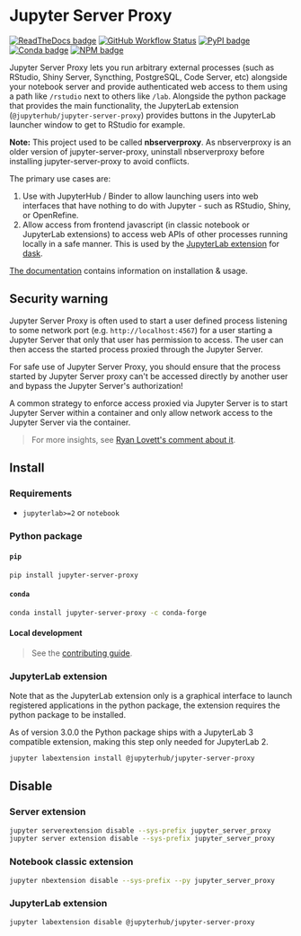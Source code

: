 # Jupyter Server Proxy

[![ReadTheDocs badge](https://img.shields.io/readthedocs/jupyter-server-proxy?logo=read-the-docs)](https://jupyter-server-proxy.readthedocs.io/)
[![GitHub Workflow Status](https://img.shields.io/github/actions/workflow/status/jupyterhub/jupyter-server-proxy/test.yaml?logo=github&branch=main)](https://github.com/jupyterhub/jupyter-server-proxy/actions)
[![PyPI badge](https://img.shields.io/pypi/v/jupyter-server-proxy.svg?logo=pypi)](https://pypi.python.org/pypi/jupyter-server-proxy)
[![Conda badge](https://img.shields.io/conda/vn/conda-forge/jupyter-server-proxy?logo=conda-forge)](https://anaconda.org/conda-forge/jupyter-server-proxy)
[![NPM badge](https://img.shields.io/npm/v/@jupyterhub/jupyter-server-proxy.svg?logo=npm)](https://www.npmjs.com/package/@jupyterhub/jupyter-server-proxy)

Jupyter Server Proxy lets you run arbitrary external processes (such as
RStudio, Shiny Server, Syncthing, PostgreSQL, Code Server, etc)
alongside your notebook server and provide authenticated web access to
them using a path like `/rstudio` next to others like `/lab`. Alongside
the python package that provides the main functionality, the JupyterLab
extension (`@jupyterhub/jupyter-server-proxy`) provides buttons in the
JupyterLab launcher window to get to RStudio for example.

**Note:** This project used to be called **nbserverproxy**. As
nbserverproxy is an older version of jupyter-server-proxy, uninstall
nbserverproxy before installing jupyter-server-proxy to avoid conflicts.

The primary use cases are:

1.  Use with JupyterHub / Binder to allow launching users into web
    interfaces that have nothing to do with Jupyter - such as RStudio,
    Shiny, or OpenRefine.
2.  Allow access from frontend javascript (in classic notebook or
    JupyterLab extensions) to access web APIs of other processes running
    locally in a safe manner. This is used by the [JupyterLab
    extension](https://github.com/dask/dask-labextension) for
    [dask](https://www.dask.org/).

[The documentation](https://jupyter-server-proxy.readthedocs.io/)
contains information on installation & usage.

## Security warning

Jupyter Server Proxy is often used to start a user defined process listening to
some network port (e.g. `http://localhost:4567`) for a user starting a Jupyter Server
that only that user has permission to access. The user can then access the
started process proxied through the Jupyter Server.

For safe use of Jupyter Server Proxy, you should ensure that the process started
by Jupyter Server proxy can't be accessed directly by another user and bypass
the Jupyter Server's authorization!

A common strategy to enforce access proxied via Jupyter Server is to start
Jupyter Server within a container and only allow network access to the Jupyter
Server via the container.

> For more insights, see [Ryan Lovett's comment about
it](https://github.com/jupyterhub/jupyter-server-proxy/pull/359#issuecomment-1350118197).

## Install

### Requirements

* `jupyterlab>=2` or `notebook`

### Python package

#### `pip`

```bash
pip install jupyter-server-proxy
```

#### `conda`

```bash
conda install jupyter-server-proxy -c conda-forge
```

#### Local development

> See the [contributing guide](https://github.com/jupyterhub/jupyter-server-proxy/blob/main/CONTRIBUTING.md).

### JupyterLab extension

Note that as the JupyterLab extension only is a graphical interface to
launch registered applications in the python package, the extension
requires the python package to be installed.

As of version 3.0.0 the Python package ships with a JupyterLab 3 compatible
extension, making this step only needed for JupyterLab 2.

```bash
jupyter labextension install @jupyterhub/jupyter-server-proxy
```

## Disable

### Server extension

```bash
jupyter serverextension disable --sys-prefix jupyter_server_proxy
jupyter server extension disable --sys-prefix jupyter_server_proxy
```

### Notebook classic extension

```bash
jupyter nbextension disable --sys-prefix --py jupyter_server_proxy
```

### JupyterLab extension

```bash
jupyter labextension disable @jupyterhub/jupyter-server-proxy
```
